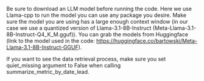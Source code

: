 Be sure to download an LLM model before running the code.
Here we use Llama-cpp to run the model you can use any package you desire.
Make sure the model you are using has a large enough context window (in our case we use
a quantized version of Llama-3.1-8B-Instruct (Meta-Llama-3.1-8B-Instruct-Q4_K_M.gguf)).
You can grab the models from Huggingface (link to the model used in the code:
https://huggingface.co/bartowski/Meta-Llama-3.1-8B-Instruct-GGUF).

If you want to see the data retrieval process, make sure you set quiet_missing argument to False when calling
summarize_metric_by_date_lead.
